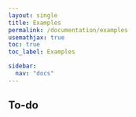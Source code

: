 ```yaml
---
layout: single
title: Examples
permalink: /documentation/examples
usemathjax: true
toc: true
toc_label: Examples

sidebar:
  nav: "docs"
---
```


## To-do
